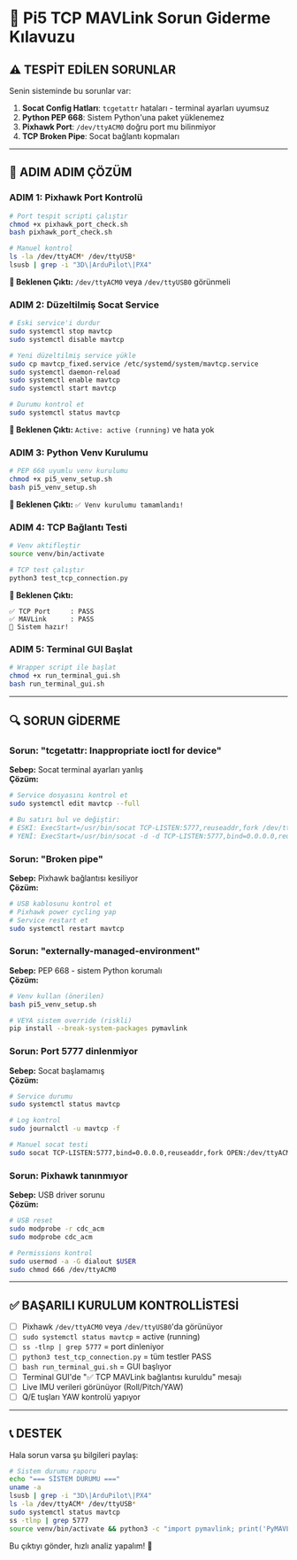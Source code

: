 # 🔧 Pi5 TCP MAVLink Sorun Giderme Kılavuzu

## ⚠️ **TESPİT EDİLEN SORUNLAR**

Senin sisteminde bu sorunlar var:

1. **Socat Config Hatları**: `tcgetattr` hataları - terminal ayarları uyumsuz
2. **Python PEP 668**: Sistem Python'una paket yüklenemez  
3. **Pixhawk Port**: `/dev/ttyACM0` doğru port mu bilinmiyor
4. **TCP Broken Pipe**: Socat bağlantı kopmaları

---

## 🚀 **ADIM ADIM ÇÖZÜM**

### **ADIM 1: Pixhawk Port Kontrolü**

```bash
# Port tespit scripti çalıştır
chmod +x pixhawk_port_check.sh
bash pixhawk_port_check.sh

# Manuel kontrol
ls -la /dev/ttyACM* /dev/ttyUSB*
lsusb | grep -i "3D\|ArduPilot\|PX4"
```

**🎯 Beklenen Çıktı:** `/dev/ttyACM0` veya `/dev/ttyUSB0` görünmeli

### **ADIM 2: Düzeltilmiş Socat Service**

```bash
# Eski service'i durdur
sudo systemctl stop mavtcp
sudo systemctl disable mavtcp

# Yeni düzeltilmiş service yükle
sudo cp mavtcp_fixed.service /etc/systemd/system/mavtcp.service
sudo systemctl daemon-reload
sudo systemctl enable mavtcp
sudo systemctl start mavtcp

# Durumu kontrol et
sudo systemctl status mavtcp
```

**🎯 Beklenen Çıktı:** `Active: active (running)` ve hata yok

### **ADIM 3: Python Venv Kurulumu**

```bash
# PEP 668 uyumlu venv kurulumu
chmod +x pi5_venv_setup.sh
bash pi5_venv_setup.sh
```

**🎯 Beklenen Çıktı:** `✅ Venv kurulumu tamamlandı!`

### **ADIM 4: TCP Bağlantı Testi**

```bash
# Venv aktifleştir
source venv/bin/activate

# TCP test çalıştır
python3 test_tcp_connection.py
```

**🎯 Beklenen Çıktı:**
```
✅ TCP Port     : PASS
✅ MAVLink      : PASS
🚀 Sistem hazır!
```

### **ADIM 5: Terminal GUI Başlat**

```bash
# Wrapper script ile başlat
chmod +x run_terminal_gui.sh
bash run_terminal_gui.sh
```

---

## 🔍 **SORUN GİDERME**

### **Sorun: "tcgetattr: Inappropriate ioctl for device"**

**Sebep:** Socat terminal ayarları yanlış  
**Çözüm:**
```bash
# Service dosyasını kontrol et
sudo systemctl edit mavtcp --full

# Bu satırı bul ve değiştir:
# ESKI: ExecStart=/usr/bin/socat TCP-LISTEN:5777,reuseaddr,fork /dev/ttyACM0,raw,echo=0,nonblock,b115200
# YENİ: ExecStart=/usr/bin/socat -d -d TCP-LISTEN:5777,bind=0.0.0.0,reuseaddr,fork OPEN:/dev/ttyACM0,nonblock
```

### **Sorun: "Broken pipe"**

**Sebep:** Pixhawk bağlantısı kesiliyor  
**Çözüm:**
```bash
# USB kablosunu kontrol et
# Pixhawk power cycling yap
# Service restart et
sudo systemctl restart mavtcp
```

### **Sorun: "externally-managed-environment"**

**Sebep:** PEP 668 - sistem Python korumalı  
**Çözüm:**
```bash
# Venv kullan (önerilen)
bash pi5_venv_setup.sh

# VEYA sistem override (riskli)
pip install --break-system-packages pymavlink
```

### **Sorun: Port 5777 dinlenmiyor**

**Sebep:** Socat başlamamış  
**Çözüm:**
```bash
# Service durumu
sudo systemctl status mavtcp

# Log kontrol
sudo journalctl -u mavtcp -f

# Manuel socat testi
sudo socat TCP-LISTEN:5777,bind=0.0.0.0,reuseaddr,fork OPEN:/dev/ttyACM0,nonblock
```

### **Sorun: Pixhawk tanınmıyor**

**Sebep:** USB driver sorunu  
**Çözüm:**  
```bash
# USB reset
sudo modprobe -r cdc_acm
sudo modprobe cdc_acm

# Permissions kontrol
sudo usermod -a -G dialout $USER
sudo chmod 666 /dev/ttyACM0
```

---

## ✅ **BAŞARILI KURULUM KONTROLLİSTESİ**

- [ ] Pixhawk `/dev/ttyACM0` veya `/dev/ttyUSB0`'da görünüyor
- [ ] `sudo systemctl status mavtcp` = active (running)
- [ ] `ss -tlnp | grep 5777` = port dinleniyor
- [ ] `python3 test_tcp_connection.py` = tüm testler PASS
- [ ] `bash run_terminal_gui.sh` = GUI başlıyor
- [ ] Terminal GUI'de "✅ TCP MAVLink bağlantısı kuruldu" mesajı
- [ ] Live IMU verileri görünüyor (Roll/Pitch/YAW)
- [ ] Q/E tuşları YAW kontrolü yapıyor

---

## 📞 **DESTEK**

Hala sorun varsa şu bilgileri paylaş:

```bash
# Sistem durumu raporu
echo "=== SİSTEM DURUMU ==="
uname -a
lsusb | grep -i "3D\|ArduPilot\|PX4"
ls -la /dev/ttyACM* /dev/ttyUSB*
sudo systemctl status mavtcp
ss -tlnp | grep 5777
source venv/bin/activate && python3 -c "import pymavlink; print('PyMAVLink OK')"
```

Bu çıktıyı gönder, hızlı analiz yapalım! 🚀 